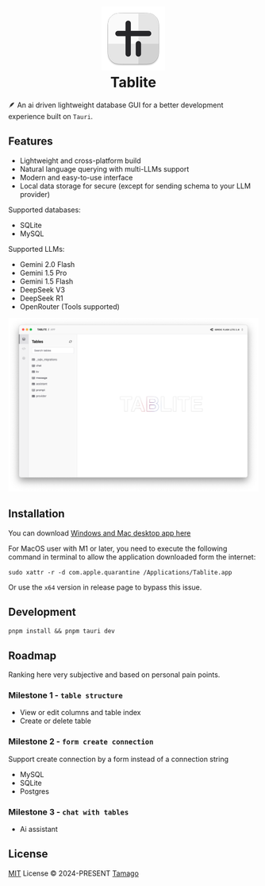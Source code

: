 <h1 align="center">
  <img src="./docs/AppIcon.png">
  <div>Tablite</div>
</h1>

🪶 An ai driven lightweight database GUI for a better development experience built on `Tauri`.

## Features

- Lightweight and cross-platform build
- Natural language querying with multi-LLMs support
- Modern and easy-to-use interface
- Local data storage for secure (except for sending schema to your LLM provider)

Supported databases:

- SQLite
- MySQL

Supported LLMs:

- Gemini 2.0 Flash
- Gemini 1.5 Pro
- Gemini 1.5 Flash
- DeepSeek V3
- DeepSeek R1
- OpenRouter (Tools supported)

![Screenshot](./docs/Screenshot.png)

## Installation

You can download [Windows and Mac desktop app here](https://github.com/tmg0/tablite/releases)

For MacOS user with M1 or later, you need to execute the following command in terminal to allow the application downloaded form the internet:

```
sudo xattr -r -d com.apple.quarantine /Applications/Tablite.app
```

Or use the `x64` version in release page to bypass this issue.

## Development

```
pnpm install && pnpm tauri dev
```

## Roadmap

Ranking here very subjective and based on personal pain points.

### Milestone 1 - `table structure`

- View or edit columns and table index
- Create or delete table

### Milestone 2 - `form create connection`

Support create connection by a form instead of a connection string

- MySQL
- SQLite
- Postgres

### Milestone 3 - `chat with tables`

- Ai assistant

## License

[MIT](./LICENSE) License © 2024-PRESENT [Tamago](https://github.com/tmg0)
